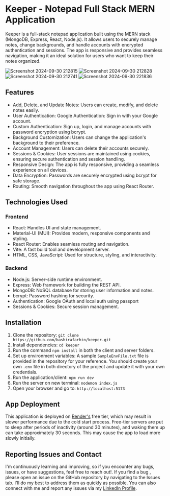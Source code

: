 # Keeper - Notepad Full Stack MERN Application
Keeper is a full-stack notepad application built using the MERN stack (MongoDB, Express, React, Node.js). It allows users to securely manage notes, change backgrounds, and handle accounts with encrypted authentication and sessions. The app is responsive and provides seamless navigation, making it an ideal solution for users who want to keep their notes organized.

![Screenshot 2024-09-30 212815](https://github.com/user-attachments/assets/5cb0572b-430a-419c-bc6e-45bfd157c433) ![Screenshot 2024-09-30 212828](https://github.com/user-attachments/assets/483cb1d9-bd8c-41e6-8c2c-aa349bf7576d) ![Screenshot 2024-09-30 212741](https://github.com/user-attachments/assets/6e649a2e-158c-4ff5-882d-45f3ac1b1ac6) ![Screenshot 2024-09-30 221836](https://github.com/user-attachments/assets/2eb542c7-87d0-46f0-82af-27e8aea50684)

## Features
 * Add, Delete, and Update Notes: Users can create, modify, and delete notes easily.
 * User Authentication: Google Authentication: Sign in with your Google account.
 * Custom Authentication: Sign up, login, and manage accounts with password encryption using bcrypt.
 * Background Customization: Users can change the application's background to their preference.
 * Account Management: Users can delete their accounts securely.
 * Sessions & Cookies: User sessions are maintained using cookies, ensuring secure authentication and session handling.
 * Responsive Design: The app is fully responsive, providing a seamless experience on all devices.
 * Data Encryption: Passwords are securely encrypted using bcrypt for safe storage.
 * Routing: Smooth navigation throughout the app using React Router.

## Technologies Used
### Frontend
 * React: Handles UI and state management.
 * Material-UI (MUI): Provides modern, responsive components and styling.
 * React Router: Enables seamless routing and navigation.
 * Vite: A fast build tool and development server.
 * HTML, CSS, JavaScript: Used for structure, styling, and interactivity.
### Backend
 * Node.js: Server-side runtime environment.
 * Express: Web framework for building the REST API.
 * MongoDB: NoSQL database for storing user information and notes.
 * bcrypt: Password hashing for security.
 * Authentication: Google OAuth and local auth using passport
 * Sessions & Cookies: Secure session management.
  
## Installation

1. Clone the repository:
   `git clone https://github.com/bashirafarhin/keeper.git`
2. Install dependencies:
   `cd keeper`
3. Run the command `npm install` in both the client and server folders.
4. Set up environment variables:
   A sample `SampleEnvFile.txt` file is provided in the repository for your reference. You should create your own `.env` file in both directory of the project and update it with your own credentials.
5. Run the application/client:
   `npm run dev`
6. Run the server on new terminal:
   `nodemon index.js`
7. Open your browser and go to:
   `http://localhost:5173`
   
## App Deployment

This application is deployed on [Render's](https://render.com/) free tier, which may result in slower performance due to the cold start process. Free-tier servers are put to sleep after periods of inactivity (around 30 minutes), and waking them up can take approximately 30 seconds. This may cause the app to load more slowly initially.

## Reporting Issues and Contact

I'm continuously learning and improving, so if you encounter any bugs, issues, or have suggestions, feel free to reach out!.
If you find a bug , please open an issue on the GitHub repository by navigating to the Issues tab. I'll do my best to address them as quickly as possible.
You can also connect with me and report any issues via my [LinkedIn Profile](https://www.linkedin.com/in/bashira-farhin-62603822b/).
